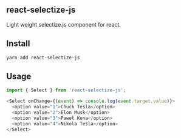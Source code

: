## react-selectize-js

Light weight selectize.js component for react.

## Install

```bash
yarn add react-selectize-js
```

## Usage

```js
import { Select } from 'react-selectize-js';

<Select onChange={(event) => console.log(event.target.value)}>
  <option value="1">Chuck Tesla</option>
  <option value="2">Elon Musk</option>
  <option value="3">Paweł Kuna</option>
  <option value="4">Nikola Tesla</option>
</Select>
```
